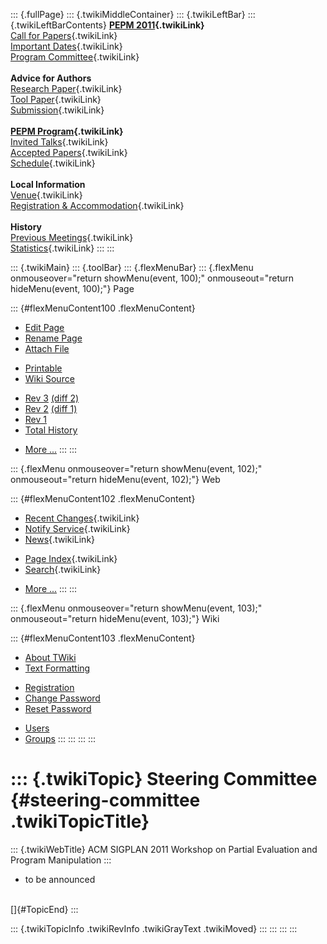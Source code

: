 ::: {.fullPage}
::: {.twikiMiddleContainer}
::: {.twikiLeftBar}
::: {.twikiLeftBarContents}
**[PEPM 2011](WebHome){.twikiLink}**\
[Call for Papers](CallForPapers){.twikiLink}\
[Important Dates](ImportantDates){.twikiLink}\
[Program Committee](ProgramCommittee){.twikiLink}\
\
**Advice for Authors**\
[Research Paper](ResearchPaperAdvice){.twikiLink}\
[Tool Paper](ToolPaperAdvice){.twikiLink}\
[Submission](PaperSubmission){.twikiLink}\
\
**[PEPM Program](Program){.twikiLink}**\
[Invited Talks](InvitedTalks){.twikiLink}\
[Accepted Papers](AcceptedPapers){.twikiLink}\
[Schedule](Program){.twikiLink}\
\
**Local Information**\
[Venue](WorkshopVenue){.twikiLink}\
[Registration & Accommodation](RegistrationAndAccomodation){.twikiLink}\
\
**History**\
[Previous Meetings](PreviousMeetings){.twikiLink}\
[Statistics](HistoricalStatistics){.twikiLink}
:::
:::

::: {.twikiMain}
::: {.toolBar}
::: {.flexMenuBar}
::: {.flexMenu onmouseover="return showMenu(event, 100);" onmouseout="return hideMenu(event, 100);"}
Page

::: {#flexMenuContent100 .flexMenuContent}
-   [Edit
    Page](http://www.program-transformation.org/edit/PEPM11/SteeringCommittee?t=1536828948)
-   [Rename
    Page](http://www.program-transformation.org/rename/PEPM11/SteeringCommittee)
-   [Attach
    File](http://www.program-transformation.org/attach/PEPM11/SteeringCommittee)

<!-- -->

-   [Printable](http://www.program-transformation.org/view/PEPM11/SteeringCommittee?skin=print.pattern)
-   [Wiki
    Source](http://www.program-transformation.org/view/PEPM11/SteeringCommittee?skin=text&raw=on&contenttype=text/plain)

<!-- -->

-   [Rev
    3](http://www.program-transformation.org/view/PEPM11/SteeringCommittee?rev=1.3)
    [(diff 2)](http://www.program-transformation.org/rdiff/PEPM11/SteeringCommittee?rev1=1.3&rev2=1.2)
-   [Rev
    2](http://www.program-transformation.org/view/PEPM11/SteeringCommittee?rev=1.2)
    [(diff 1)](http://www.program-transformation.org/rdiff/PEPM11/SteeringCommittee?rev1=1.2&rev2=1.1)
-   [Rev
    1](http://www.program-transformation.org/view/PEPM11/SteeringCommittee?rev=1.1)
-   [Total
    History](http://www.program-transformation.org/rdiff/PEPM11/SteeringCommittee)

<!-- -->

-   [More
    \...](http://www.program-transformation.org/oops/PEPM11/SteeringCommittee?template=oopsmore&param1=1.3&param2=1.3)
:::
:::

::: {.flexMenu onmouseover="return showMenu(event, 102);" onmouseout="return hideMenu(event, 102);"}
Web

::: {#flexMenuContent102 .flexMenuContent}
-   [Recent Changes](WebChanges){.twikiLink}
-   [Notify Service](WebNotify){.twikiLink}
-   [News](WebNews){.twikiLink}

<!-- -->

-   [Page Index](WebIndex){.twikiLink}
-   [Search](WebSearch){.twikiLink}

<!-- -->

-   [More
    \...](http://www.program-transformation.org/oops/PEPM11/SteeringCommittee?template=oopsmore&param1=1.3&param2=1.3)
:::
:::

::: {.flexMenu onmouseover="return showMenu(event, 103);" onmouseout="return hideMenu(event, 103);"}
Wiki

::: {#flexMenuContent103 .flexMenuContent}
-   [About
    TWiki](http://www.program-transformation.org/view/TWiki/WebHome)
-   [Text
    Formatting](http://www.program-transformation.org/view/TWiki/TextFormattingRules)

<!-- -->

-   [Registration](http://www.program-transformation.org/view/TWiki/TWikiRegistration)
-   [Change
    Password](http://www.program-transformation.org/view/TWiki/ChangePassword)
-   [Reset
    Password](http://www.program-transformation.org/view/TWiki/ResetPassword)

<!-- -->

-   [Users](http://www.program-transformation.org/view/Main/TWikiUsers)
-   [Groups](http://www.program-transformation.org/view/Main/TWikiGroups)
:::
:::
:::
:::

::: {.twikiTopic}
Steering Committee {#steering-committee .twikiTopicTitle}
==================

::: {.twikiWebTitle}
ACM SIGPLAN 2011 Workshop on Partial Evaluation and Program Manipulation
:::

-   to be announced

\
[]{#TopicEnd}
:::

::: {.twikiTopicInfo .twikiRevInfo .twikiGrayText .twikiMoved}
:::
:::
:::
:::
